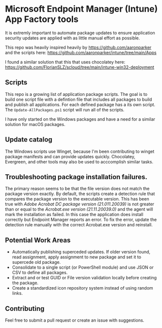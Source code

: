 # Microsoft Endpoint Manager (Intune) App Factory tools
It is extremly important to automate package updates to ensure application security updates are applied with as little manual effort as possible.

This repo was heavily inspired heavily by https://github.com/aaronparker and the scripts here: https://github.com/aaronparker/intune/tree/main/Apps

I found a similar solution that this that uses chocolatey here: https://github.com/FlorianSLZ/scloud/tree/main/intune-win32-deployment

## Scripts

This repo is a growing list of application package scripts. The goal is to build one script file with a defintion file that includes all packages to build and publish all applications. For each defined package has a its own script. The `Update-AllPackages.ps1` script will run all of the scripts. 

I have only started on the Windows packages and have a need for a similar solution for macOS packages.

## Update catalog

The Windows scripts use Winget, because I'm been contributing to winget package manifests and can provide updates quickly. Chocolatey, Evergreen, and other tools may also be used to acccomplish similar tasks.

## Troubleshooting package installation failures.

The primary reason seems to be that the file version does not match the package version exactly. By default, the scripts create a detection rule that compares the package version to the executable version. This has been true with *Adobe Acrobat DC package version (21.011.20039)* is not greater than or equal to the *Acrobat.exe version (21.11.20039.0)* and the agent will mark the installation as failed. In this case the application does install correctly but Endpoint Manager reports an error. To fix the error, update the detection rule manually with the correct Acrobat.exe version and reinstall.

## Potential Work Areas

- Automatically publishing superceded updates. If older version found, read assignment, apply assignment to new package and set it to supercede old package.
- Consolidate to a single script (or PowerShell module) and use JSON or CSV to define all packages.
- Extract and or test GUID or File version validation locally before creating the package.
- Create a standardized icon repository system instead of using random links.

## Contributing

Feel free to submit a pull request or create an issue with suggestions.
